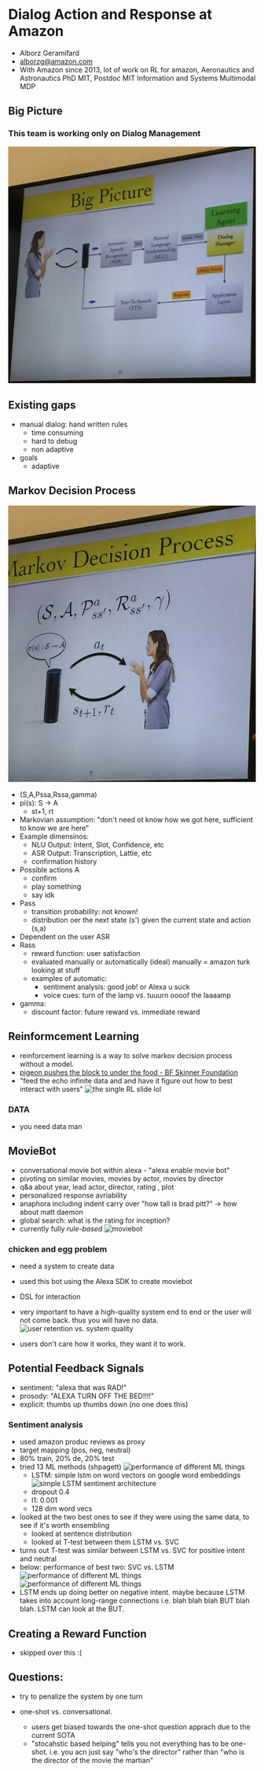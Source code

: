 # Dialog Action and Response at Amazon

+ Alborz Geramifard
+ alborzg@amazon.com
+ With Amazon since 2013, lot of work on RL for amazon, Aeronautics and Astronautics PhD MIT, Postdoc MIT Information and Systems Multimodal MDP

## Big Picture

### This team is working only on Dialog Management

![MDP equations](https://github.com/markostam/sandbox/blob/master/photos/IMG_3850.JPG?raw=true)

## Existing gaps
+ manual dialog: hand written rules
  + time consuming
  + hard to debug
  + non adaptive
+ goals 
  + adaptive

## Markov Decision Process

![MDP equations](https://github.com/markostam/sandbox/blob/master/photos/IMG_3849.JPG?raw=true)
+ (S,A,Pssa,Rssa,gamma)
+ pi(s): S -> A
  + st+1, rt
+ Markovian assumption: "don't need ot know how we got here, sufficient to know we are here"
+ Example dimensinos:
  + NLU Output: Intent, Slot, Confidence, etc
  + ASR Output: Transcription, Lattie, etc
  + confirmation history
+ Possible actions A
  + confirm
  + play something
  + say idk
+ Pass
  + transition probability: not known!
  + distribution oer the next state (s') given the current state and action (s,a)
+ Dependent on the user ASR
+ Rass
  + reward function: user satisfaction
  + evaluated manually or automatically (ideal) manually = amazon turk looking at stuff
  + examples of automatic: 
    + sentiment analysis: good job! or Alexa u suck
    + voice cues: turn of the lamp vs. tuuurn oooof the laaaamp
+ gamma:
  + discount factor: future reward vs. immediate reward

## Reinformcement Learning

+ reinforcement learning is a way to solve markov decision process without a model.
+ [pigeon pushes the block to under the food - BF Skinner Foundation](https://www.youtube.com/watch?v=ymkT_C_NWXw) 
+ "feed the echo infinite data and and have it figure out how to best interact with users"
![the single RL slide lol](https://github.com/markostam/sandbox/blob/master/photos/IMG_3851.JPG?raw=true)

### DATA

+ you need data man

## MovieBot

+ conversational movie bot within alexa - "alexa enable movie bot"
+ pivoting on similar movies, movies by actor, movies by director
+ q&a about year, lead actor, director, rating , plot
+ personalized response avriability
+ anaphora including indent carry over "how tall is brad pitt?" -> how about matt daemon
+ global search: what is the rating for inception?
+ currently fully *rule-based*
![moviebot](https://github.com/markostam/sandbox/blob/master/photos/IMG_3852.JPG?raw=true)

### chicken and egg problem

+ need a system to create data
+ used this bot using the Alexa SDK to create moviebot
+ DSL for interaction
+ very important to have a high-quality system end to end or the user will not come back. thus you will have no data.
  ![user retention vs. system quality](https://github.com/markostam/sandbox/blob/master/photos/IMG_3857.JPG?raw=true)

+ users don't care how it works, they want it to work.

## Potential Feedback Signals

+ sentiment: "alexa that was RAD!"
+ prosody: "ALEXA TURN OFF THE BED!!!!"
+ explicit: thumbs up thumbs down (no one does this)

### Sentiment analysis

+ used amazon produc reviews as proxy
+ target mapping (pos, neg, neutral)
+ 80% train, 20% de, 20% test
+ tried 13 ML methods (shpagett)
![performance of different ML things](https://github.com/markostam/sandbox/blob/master/photos/IMG_3861.JPG?raw=true)
  + LSTM: simple lstm on word vectors on google word embeddings
  ![simple LSTM sentiment architecture](https://github.com/markostam/sandbox/blob/master/photos/IMG_3858.JPG?raw=true)
  + dropout 0.4
  + l1: 0.001
  + 128 dim word vecs
+ looked at the two best ones to see if they were using the same data, to see if it's worth ensembling
  + looked at sentence distribution
  + looked at T-test between them LSTM vs. SVC
+ turns out T-test was similar between LSTM vs. SVC for positive intent and neutral
+ below: performance of best two: SVC vs. LSTM
![performance of different ML things](https://github.com/markostam/sandbox/blob/master/photos/IMG_3862.JPG?raw=true)
![performance of different ML things](https://github.com/markostam/sandbox/blob/master/photos/IMG_3863.JPG?raw=true)
+ LSTM ends up doing better on negative intent. maybe because LSTM takes into account long-range connections i.e. blah blah blah BUT blah blah. LSTM can look at the BUT.

## Creating a Reward Function

+  skipped over this :(

## Questions:

+ try to penalize the system by one turn

+ one-shot vs. conversational.
  + users get biased towards the one-shot question apprach due to the current SOTA
  + "stocahstic based helping" tells you not everything has to be one-shot. i.e. you acn just say "who's the director" rather than "who is the director of the movie the martian"
